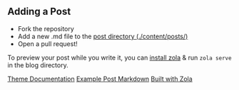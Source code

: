 ## Adding a Post

* Fork the repository
* Add a new .md file to the [post directory (./content/posts/)](./content/posts/)
* Open a pull request!

To preview your post while you write it, you can [install zola](https://www.getzola.org/documentation/getting-started/installation/) & run `zola serve` in the blog directory.

[Theme Documentation](https://github.com/not-matthias/apollo)
[Example Post Markdown](https://github.com/not-matthias/apollo/tree/main/content/posts)
[Built with Zola](https://www.getzola.org/)
